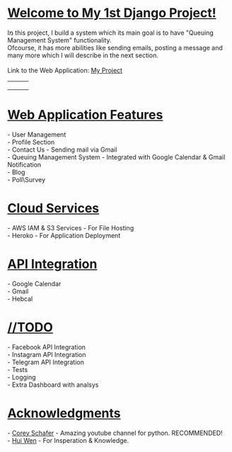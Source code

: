 

<h1><u>Welcome to My 1st Django Project!</u></h1>
<p>
Iמ this project, I build a system which its main goal is to have "Queuing Management System" functionality.<br>
Ofcourse, it has more abilities like sending emails, posting a message and many more which I will describe in the next section.
<br><br>
Link to the Web Application: <a href="https://mynailsapp.herokuapp.com/">My Project</a>
</p>
<table>
    <tr>
            <td><img src="https://github.com/natylaza89/my-django-project/blob/master/images/main.png" alt=""></td>
            <td><img src="https://github.com/natylaza89/my-django-project/blob/master/images/contact_us.png" alt=""></td>
            <td><img src="https://github.com/natylaza89/my-django-project/blob/master/images/aboutus.png" alt=""></td>
    </tr>
        <tr>
            <td><img src="https://github.com/natylaza89/my-django-project/blob/master/images/calendar_treatments.png" alt=""></td>
            <td><img src="https://github.com/natylaza89/my-django-project/blob/master/images/day_treatment.png" alt=""></td>
            <td><img src="https://github.com/natylaza89/my-django-project/blob/master/images/my_treatments.png" alt=""></td>
    </tr>
        <tr>
            <td><img src="https://github.com/natylaza89/my-django-project/blob/master/images/email_cancelation_notification.png" alt=""></td>
            <td><img src="https://github.com/natylaza89/my-django-project/blob/master/images/email_notification.png" alt=""></td>
            <td><img src="https://github.com/natylaza89/my-django-project/blob/master/images/google_calendar.png" alt=""></td>
    </tr>
</table>

<h1><u>Web Application Features</u></h1>
<p>
- User Management <br>
- Profile Section <br>
- Contact Us - Sending mail via Gmail <br>
- Queuing Management System - Integrated with Google Calendar & Gmail Notification <br>
- Blog <br>
- Poll\Survey <br>
</p>

<h1><u>Cloud Services</u></h1>
<p>
- AWS IAM & S3 Services - For File Hosting <br>
- Heroko - For Application Deployment <br>
</p>


<h1><u>API Integration</u></h1>
<p>
- Google Calendar <br>
- Gmail <br>
- Hebcal <br>
</p>

<h1><u>//TODO</u></h1>
<p>
- Facebook API Integration <br>
- Instagram API Integration <br>
- Telegram API Integration <br>
- Tests <br>
- Logging <br>
- Extra Dashboard with analsys <br>
</p>

<h1><u>Acknowledgments</u></h1>
<p>
- <a href="https://www.youtube.com/channel/UCCezIgC97PvUuR4_gbFUs5g">Corey Schafer</a> - Amazing youtube channel for python. RECOMMENDED! <br>
- <a href="https://github.com/huiwenhw/django-calendar">Hui Wen</a> - For Insperation & Knowledge. <br>
</p>


